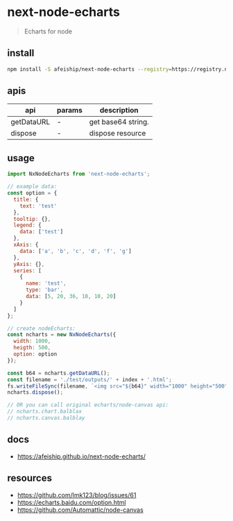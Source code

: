 # next-node-echarts
> Echarts for node

## install
```bash
npm install -S afeiship/next-node-echarts --registry=https://registry.npm.taobao.org
```

## apis
| api        | params | description        |
| ---------- | ------ | ------------------ |
| getDataURL | -      | get base64 string. |
| dispose    | -      | dispose resource   |

## usage
```js
import NxNodeEcharts from 'next-node-echarts';

// example data:
const option = {
  title: {
    text: 'test'
  },
  tooltip: {},
  legend: {
    data: ['test']
  },
  xAxis: {
    data: ['a', 'b', 'c', 'd', 'f', 'g']
  },
  yAxis: {},
  series: [
    {
      name: 'test',
      type: 'bar',
      data: [5, 20, 36, 10, 10, 20]
    }
  ]
};

// create nodeEcharts:
const ncharts = new NxNodeEcharts({
  width: 1000,
  heigth: 500,
  option: option
});

const b64 = ncharts.getDataURL();
const filename = './test/outputs/' + index + '.html';
fs.writeFileSync(filename, `<img src="${b64}" width="1000" height="500" />`);
ncharts.dispose();

// OR you can call original echarts/node-canvas api:
// ncharts.chart.balblax
// ncharts.canvas.balblay
```
## docs
- https://afeiship.github.io/next-node-echarts/

## resources
- https://github.com/lmk123/blog/issues/61
- https://echarts.baidu.com/option.html
- https://github.com/Automattic/node-canvas
